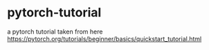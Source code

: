 # pytorch-tutorial
a pytorch tutorial taken from here
https://pytorch.org/tutorials/beginner/basics/quickstart_tutorial.html
